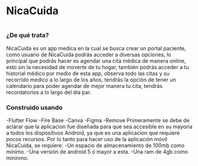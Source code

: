 # <h1>NicaCuida<h1/>
<h3>¿De qué trata?</h3>
NicaCuida es un app medica en la cual se busca crear un portal paciente, como usuario de NicaCuida podrás acceder a diversas opciones, lo principal que podrás hacer es agendar una cita médica de manera online, esto sin la necesidad de moverte de tu hogar, también podrás acceder a tu historial médico por medio de esta app, observa todo las citas y su recorrido medico a lo largo de los años, tendrás la opción de tener un calendario para poder agendar de mejor manera tu cita, tendrás recordatorios a lo largo del día par.
<h3>Construido usando</h3>
-Flutter Flow
-Fire Base
-Canva
-Figma
-Remove
Primeramente se debe de aclarar que la aplicacion fue diseñada para que sea accesible en su mayoria a todos los dispositivos Android, ya que es una aplicacion que requiere pocos recursos.
Por lo tanto para hacer uso de la aplicación móvil NicaCuida, se requiere:
-Un espacio de almacenamiento de 100mb como mínimo.
-Una versión de android 5 o mayor a esta.
-Una ram de 4gb como minínmo.
